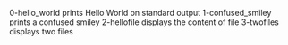 0-hello_world prints Hello World on standard output
1-confused_smiley prints a confused smiley
2-hellofile displays the content of file
3-twofiles displays two files 
